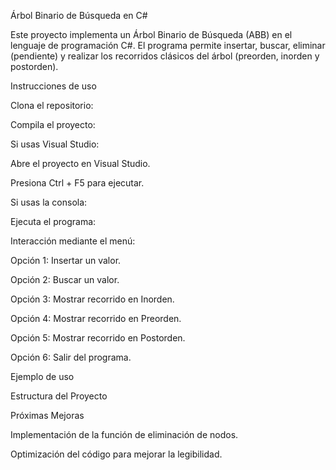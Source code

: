 Árbol Binario de Búsqueda en C#

Este proyecto implementa un Árbol Binario de Búsqueda (ABB) en el lenguaje de programación C#. El programa permite insertar, buscar, eliminar (pendiente) y realizar los recorridos clásicos del árbol (preorden, inorden y postorden).

Instrucciones de uso

Clona el repositorio:

Compila el proyecto:

Si usas Visual Studio:

Abre el proyecto en Visual Studio.

Presiona Ctrl + F5 para ejecutar.

Si usas la consola:

Ejecuta el programa:

Interacción mediante el menú:

Opción 1: Insertar un valor.

Opción 2: Buscar un valor.

Opción 3: Mostrar recorrido en Inorden.

Opción 4: Mostrar recorrido en Preorden.

Opción 5: Mostrar recorrido en Postorden.

Opción 6: Salir del programa.

Ejemplo de uso

Estructura del Proyecto

Próximas Mejoras

Implementación de la función de eliminación de nodos.

Optimización del código para mejorar la legibilidad.



